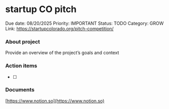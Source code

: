 # startup CO pitch

Due date: 08/20/2025
Priority: IMPORTANT
Status: TODO
Category: GROW
Link: https://startupcolorado.org/pitch-competition/

### About project

Provide an overview of the project’s goals and context

### Action items

- [ ]  

### Documents

[https://www.notion.so](https://www.notion.so)